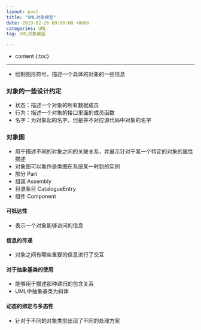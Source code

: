 ```yaml
---
layout: post
title: "UML对象模型"
date: 2019-02-26 09:00:00 +0800
categories: UML
tag: UML对象模型

---
```

* content
{:toc}
---

- 绘制图形符号，描述一个具体的对象的一些信息

### 对象的一些设计约定
- 状态：描述一个对象的所有数据成员
- 行为：描述一个对象的接口里面的成员函数
- 名字：为对象起的名字，但是并不对应源代码中对象的名字
<!-- more -->

### 对象图
- 用于描述不同的对象之间的关联关系，并展示针对于某一个特定的对象的属性描述
- 对象图可以看作是类图在系统某一时刻的实例
- 部分 Part
- 组装 Assembly
- 目录条目 CatalogueEntry
- 组件 Component

#### 可抵达性
- 表示一个对象能够访问的信息

#### 信息的传递
- 对象之间有哪些重要的信息进行了交互

#### 对于抽象基类的使用
- 能够用于描述那种递归的包含关系
- UML中抽象基类为斜体

#### 动态的绑定与多态性
- 针对于不同的对象类型出现了不同的处理方案

